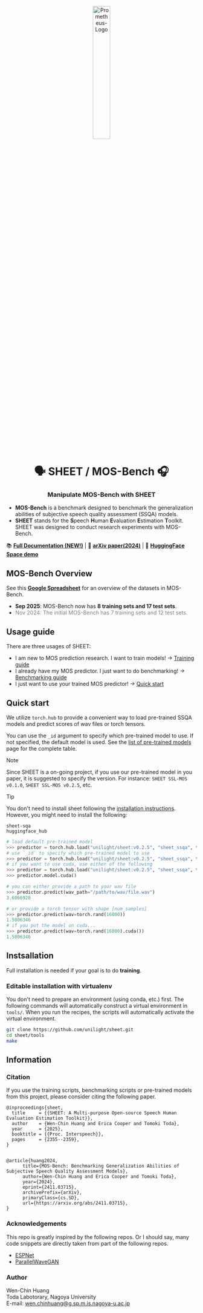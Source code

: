 <p align="center">
  <img src="assets/logo-sheet-only.png" alt="Prometheus-Logo" style="width: 30%; display: block; margin: auto;">
</p>

<h1 align="center">🗣️ SHEET / MOS-Bench 🎧 </h1>
<h3 align="center">Manipulate MOS-Bench with SHEET</h3>


- <b>MOS-Bench</b> is a benchmark designed to benchmark the generalization abilities of subjective speech quality assessment (SSQA) models.
- <b>SHEET</b> stands for the <b>S</b>peech <b>H</b>uman <b>E</b>valuation <b>E</b>stimation <b>T</b>oolkit. SHEET was designed to conduct research experiments with MOS-Bench.

📚 **[Full Documentation (NEW!)](https://unilight.github.io/sheet/)** | 📝 **[arXiv paper(2024)](https://arxiv.org/abs/2411.03715)** | 🤗 **[HuggingFace Space demo](https://huggingface.co/spaces/unilight/sheet-demo)**

## MOS-Bench Overview

See this **[Google Spreadsheet](https://docs.google.com/spreadsheets/d/1Uqi6upfJHasoduuY72_75qphJgU-PuY-u3OKBBMNaKI/edit?usp=sharing)** for an overview of the datasets in MOS-Bench.

- **Sep 2025**: MOS-Bench now has **8 training sets and 17 test sets**. 
- <span style="color: grey;">Nov 2024: The initial MOS-Bench has 7 training sets and 12 test sets.</span>

## Usage guide

There are three usages of SHEET:
- I am new to MOS prediction research. I want to train models! → [Training guide]()
- I already have my MOS predictor. I just want to do benchmarking!  → [Benchmarking guide](#)
- I just want to use your trained MOS predictor!  → [Quick start](#quick-start)

## Quick start

We utilize `torch.hub` to provide a convenient way to load pre-trained SSQA models and predict scores of wav files or torch tensors.

You can use the `_id` argument to specify which pre-trained model to use. If not specified, the default model is used. See the [list of pre-trained models](https://unilight.github.io/sheet/pretrained-models) page for the complete table.


> [!NOTE]
> Since SHEET is a on-going project, if you use our pre-trained model in you paper, it is suggested to specify the version. For instance: `SHEET SSL-MOS v0.1.0`, `SHEET SSL-MOS v0.2.5`, etc.

> [!TIP]
> You don't need to install sheet following the [installation instructions](#instsallation). However, you might need to install the following:
> ```
> sheet-sqa
> huggingface_hub
> ```

```python
# load default pre-trained model
>>> predictor = torch.hub.load("unilight/sheet:v0.2.5", "sheet_ssqa", trust_repo=True, force_reload=True)
# use `_id` to specify which pre-trained model to use
>>> predictor = torch.hub.load("unilight/sheet:v0.2.5", "sheet_ssqa", trust_repo=True, force_reload=True, _id="bvcc/sslmos-wavlm_large/1337")
# if you want to use cuda, use either of the following
>>> predictor = torch.hub.load("unilight/sheet:v0.2.5", "sheet_ssqa", trust_repo=True, force_reload=True, cpu=False)
>>> predictor.model.cuda()

# you can either provide a path to your wav file
>>> predictor.predict(wav_path="/path/to/wav/file.wav")
3.6066928

# or provide a torch tensor with shape [num_samples]
>>> predictor.predict(wav=torch.rand(16000))
1.5806346
# if you put the model on cuda...
>>> predictor.predict(wav=torch.rand(16000).cuda())
1.5806346
```

## Instsallation 

Full installation is needed if your goal is to do **training**.

### Editable installation with virtualenv 

You don't need to prepare an environment (using conda, etc.) first. The following commands will automatically construct a virtual environment in `tools/`. When you run the recipes, the scripts will automatically activate the virtual environment.

```bash
git clone https://github.com/unilight/sheet.git
cd sheet/tools
make
```

## Information

### Citation

If you use the training scripts, benchmarking scripts or pre-trained models from this project, please consider citing the following paper.

```
@inproceedings{sheet,
  title     = {{SHEET: A Multi-purpose Open-source Speech Human Evaluation Estimation Toolkit}},
  author    = {Wen-Chin Huang and Erica Cooper and Tomoki Toda},
  year      = {2025},
  booktitle = {{Proc. Interspeech}},
  pages     = {2355--2359},
}


@article{huang2024,
      title={MOS-Bench: Benchmarking Generalization Abilities of Subjective Speech Quality Assessment Models}, 
      author={Wen-Chin Huang and Erica Cooper and Tomoki Toda},
      year={2024},
      eprint={2411.03715},
      archivePrefix={arXiv},
      primaryClass={cs.SD},
      url={https://arxiv.org/abs/2411.03715}, 
}
```

### Acknowledgements

This repo is greatly inspired by the following repos. Or I should say, many code snippets are directly taken from part of the following repos.

- [ESPNet](https://github.com/espnet/espnet)
- [ParallelWaveGAN](https://github.com/kan-bayashi/ParallelWaveGAN/)

### Author

Wen-Chin Huang  
Toda Labotorary, Nagoya University  
E-mail: wen.chinhuang@g.sp.m.is.nagoya-u.ac.jp
